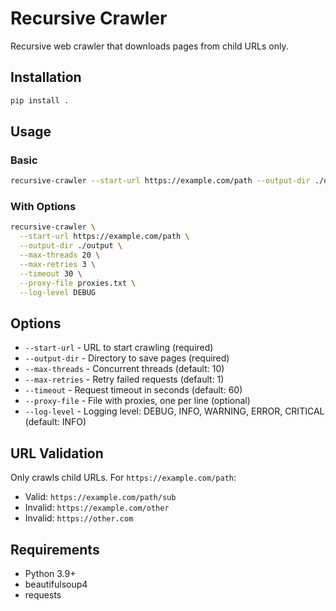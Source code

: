 # Recursive Crawler

Recursive web crawler that downloads pages from child URLs only.

## Installation

```bash
pip install .
```

## Usage

### Basic

```bash
recursive-crawler --start-url https://example.com/path --output-dir ./output
```

### With Options

```bash
recursive-crawler \
  --start-url https://example.com/path \
  --output-dir ./output \
  --max-threads 20 \
  --max-retries 3 \
  --timeout 30 \
  --proxy-file proxies.txt \
  --log-level DEBUG
```

## Options

- `--start-url` - URL to start crawling (required)
- `--output-dir` - Directory to save pages (required)
- `--max-threads` - Concurrent threads (default: 10)
- `--max-retries` - Retry failed requests (default: 1)
- `--timeout` - Request timeout in seconds (default: 60)
- `--proxy-file` - File with proxies, one per line (optional)
- `--log-level` - Logging level: DEBUG, INFO, WARNING, ERROR, CRITICAL (default: INFO)

## URL Validation

Only crawls child URLs. For `https://example.com/path`:

- Valid: `https://example.com/path/sub`
- Invalid: `https://example.com/other`
- Invalid: `https://other.com`

## Requirements

- Python 3.9+
- beautifulsoup4
- requests
